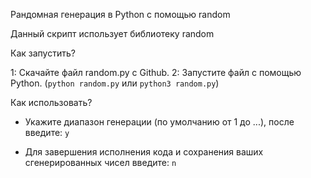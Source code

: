 Рандомная генерация в Python с помощью random
  
Данный скрипт использует библиотеку random

Как запустить?

1: Скачайте файл random.py с Github.
2: Запустите файл с помощью Python. (`python random.py` или `python3 random.py`)

Как использовать?

* Укажите диапазон генерации (по умолчанию от 1 до ...), после введите: `y`

* Для завершения исполнения кода и сохранения ваших сгенерированных чисел введите: `n`
